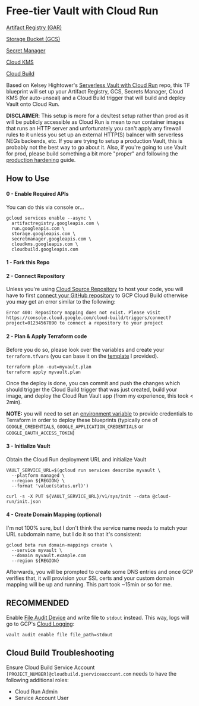 # Free-tier Vault with Cloud Run

[Artifact Registry (GAR)](https://cloud.google.com/artifact-registry)

[Storage Bucket (GCS)](https://registry.terraform.io/providers/hashicorp/google/latest/docs/resources/storage_bucket)

[Secret Manager](https://registry.terraform.io/providers/hashicorp/google/latest/docs/resources/secret_manager_secret)

[Cloud KMS](https://registry.terraform.io/providers/hashicorp/google/latest/docs/resources/kms_key_ring)

[Cloud Build](https://registry.terraform.io/providers/hashicorp/google/latest/docs/resources/cloudbuild_trigger)

Based on Kelsey Hightower's [Serverless Vault with Cloud Run](https://github.com/kelseyhightower/serverless-vault-with-cloud-run) repo, this TF blueprint will set up your Artifact Registry, GCS, Secrets Manager, Cloud KMS (for auto-unseal) and a Cloud Build trigger that will build and deploy Vault onto Cloud Run.  

**DISCLAIMER**: This setup is more for a dev/test setup rather than prod as it will be publicly accessible as Cloud Run is mean to run container images that runs an HTTP server and unfortunately you can't apply any firewall rules to it unless you set up an external HTTP(S) balncer with serverless NEGs backends, etc.  If you are trying to setup a production Vault, this is probably not the best way to go about it.  Also, if you're going to use Vault for prod, please build something a bit more "proper" and following the [production hardening](https://learn.hashicorp.com/tutorials/vault/production-hardening) guide.


## How to Use
#### 0 - Enable Required APIs
You can do this via console or... 
```
gcloud services enable --async \
  artifactregistry.googleapis.com \
  run.googleapis.com \
  storage.googleapis.com \
  secretmanager.googleapis.com \
  cloudkms.googleapis.com \
  cloudbuild.googleapis.com 
```


#### 1 - Fork this Repo


#### 2 - Connect Repository
Unless you're using [Cloud Source Repository](https://cloud.google.com/source-repositories/docs) to host your code, you will have to first [connect your GitHub repository](https://cloud.google.com/build/docs/automating-builds/github/connect-repo-github) to GCP Cloud Build otherwise you may get an error similar to the following:
```
Error 400: Repository mapping does not exist. Please visit https://console.cloud.google.com/cloud-build/triggers/connect?project=01234567890 to connect a repository to your project
```


#### 2 - Plan & Apply Terraform code
Before you do so, please look over the variables and create your `terraform.tfvars` (you can base it on the [template](./terraform.tfvars.template) I provided).
```
terraform plan -out=myvault.plan
terraform apply myvault.plan
```

Once the deploy is done, you can commit and push the changes which should trigger the Cloud Build trigger that was just created, build your image, and deploy the Cloud Run Vault app (from my experience, this took < 2min).

**NOTE:** you will need to set an [environment variable](https://registry.terraform.io/providers/hashicorp/google/latest/docs/guides/provider_reference#full-reference) to provide credentials to Terraform in order to deploy these blueprints (typically one of `GOOGLE_CREDENTIALS`, `GOOGLE_APPLICATION_CREDENTIALS` or `GOOGLE_OAUTH_ACCESS_TOKEN`)


#### 3 - Initialize Vault
Obtain the Cloud Run deployment URL and initialize Vault

```
VAULT_SERVICE_URL=$(gcloud run services describe myvault \
  --platform managed \
  --region ${REGION} \
  --format 'value(status.url)')
```

```
curl -s -X PUT ${VAULT_SERVICE_URL}/v1/sys/init --data @cloud-run/init.json
```


#### 4 - Create Domain Mapping (optional)
I'm not 100% sure, but I don't think the service name needs to match your URL subdomain name, but I do it so that it's consistent:
```
gcloud beta run domain-mappings create \
  --service myvault \
  --domain myvault.example.com
  --region ${REGION}
```

Afterwards, you will be prompted to create some DNS entries and once GCP verifies that, it will provision your SSL certs and your custom domain mapping will be up and running.  This part took ~15min or so for me.


## RECOMMENDED
Enable [File Audit Device](https://www.vaultproject.io/docs/audit/file#file-audit-device) and write file to `stdout` instead.  This way, logs will go to GCP's [Cloud Logging](https://cloud.google.com/logging):
```
vault audit enable file file_path=stdout
```


## Cloud Build Troubleshooting
Ensure Cloud Build Service Account `[PROJECT_NUMBER]@cloudbuild.gserviceaccount.com` needs to have the following additional roles:
- Cloud Run Admin
- Service Account User
